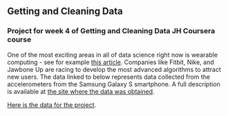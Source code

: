 ## Getting and Cleaning Data

### Project for week 4 of Getting and Cleaning Data JH Coursera course

One of the most exciting areas in all of data science right now is wearable computing - see for example [this article](http://www.insideactivitytracking.com/data-science-activity-tracking-and-the-battle-for-the-worlds-top-sports-brand/). Companies like Fitbit, Nike, and Jawbone Up are racing to develop the most advanced algorithms to attract new users. The data linked to below represents data collected from the accelerometers from the Samsung Galaxy S smartphone. A full description is available at [the site where the data was obtained](http://archive.ics.uci.edu/ml/datasets/Human+Activity+Recognition+Using+Smartphones).

[Here is the data for the project](https://d396qusza40orc.cloudfront.net/getdata%2Fprojectfiles%2FUCI%20HAR%20Dataset.zip).
